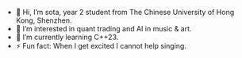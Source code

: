 - 👋 Hi, I’m sota, year 2 student from The Chinese University of Hong Kong, Shenzhen.
- 👀 I’m interested in quant trading and AI in music & art.
- 🌱 I’m currently learning C++23.
- ⚡ Fun fact: When I get excited I cannot help singing.

<!---
ShenYouSOTA/ShenYouSOTA is a ✨ special ✨ repository because its `README.md` (this file) appears on your GitHub profile.
You can click the Preview link to take a look at your changes.
--->
